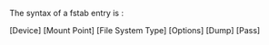 The syntax of a fstab entry is :

[Device] [Mount Point] [File System Type] [Options] [Dump] [Pass]
